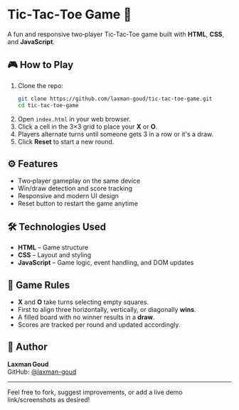 # Tic‑Tac‑Toe Game 🧩

A fun and responsive two‑player Tic‑Tac‑Toe game built with **HTML**, **CSS**, and **JavaScript**.

## 🎮 How to Play

1. Clone the repo:
   ```bash
   git clone https://github.com/laxman-goud/tic-tac-toe-game.git
   cd tic-tac-toe-game
   ```
2. Open `index.html` in your web browser.
3. Click a cell in the 3×3 grid to place your **X** or **O**.
4. Players alternate turns until someone gets 3 in a row or it's a draw.
5. Click **Reset** to start a new round.

## ⚙️ Features

- Two‑player gameplay on the same device
- Win/draw detection and score tracking
- Responsive and modern UI design
- Reset button to restart the game anytime

## 🛠️ Technologies Used

- **HTML** – Game structure  
- **CSS** – Layout and styling  
- **JavaScript** – Game logic, event handling, and DOM updates

## 🧩 Game Rules

- **X** and **O** take turns selecting empty squares.
- First to align three horizontally, vertically, or diagonally **wins**.
- A filled board with no winner results in a **draw**.
- Scores are tracked per round and updated accordingly.

## 👤 Author

**Laxman Goud**  
GitHub: [@laxman-goud](https://github.com/laxman-goud)

---

Feel free to fork, suggest improvements, or add a live demo link/screenshots as desired!
